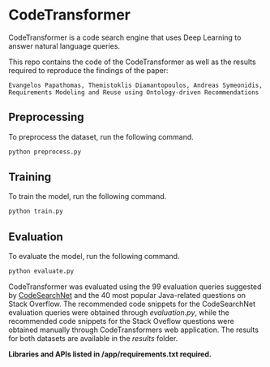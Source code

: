 # CodeTransformer

CodeTransformer is a code search engine that uses Deep Learning to answer natural language queries.

This repo contains the code of the CodeTransformer as well as the results required to reproduce the findings of the paper:  
```
Evangelos Papathomas, Themistoklis Diamantopoulos, Andreas Symeonidis,
Requirements Modeling and Reuse using Ontology-driven Recommendations
```

## Preprocessing

To preprocess the dataset, run the following command.

```bash
python preprocess.py
```

## Training

To train the model, run the following command.

```bash
python train.py
```

## Evaluation

To evaluate the model, run the following command.

```bash
python evaluate.py
```

CodeTransformer was evaluated using the 99 evaluation queries suggested by [CodeSearchNet](https://github.com/github/CodeSearchNet) and the 40 most popular Java-related questions on Stack Overflow. The recommended code snippets for the CodeSearchNet evaluation queries were obtained through _evaluation.py_, while the recommended code snippets for the Stack Oveflow questions were obtained manually through CodeTransformers web application. The results for both datasets are available in the _results_ folder.

**Libraries and APIs listed in /app/requirements.txt required.**
